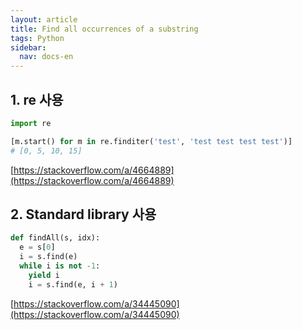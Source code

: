 ```yaml
---
layout: article
title: Find all occurrences of a substring
tags: Python
sidebar:
  nav: docs-en
---
```


<!--more-->

## 1. re 사용

```python
import re

[m.start() for m in re.finditer('test', 'test test test test')]
# [0, 5, 10, 15]
```

[https://stackoverflow.com/a/4664889](https://stackoverflow.com/a/4664889)


## 2. Standard library 사용

```python
def findAll(s, idx):
  e = s[0]
  i = s.find(e)
  while i is not -1:
    yield i
    i = s.find(e, i + 1)
```

[https://stackoverflow.com/a/34445090](https://stackoverflow.com/a/34445090)
